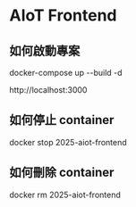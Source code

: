 # AIoT Frontend

## 如何啟動專案

docker-compose up --build -d

http://localhost:3000

## 如何停止 container

docker stop 2025-aiot-frontend

## 如何刪除 container

docker rm 2025-aiot-frontend
